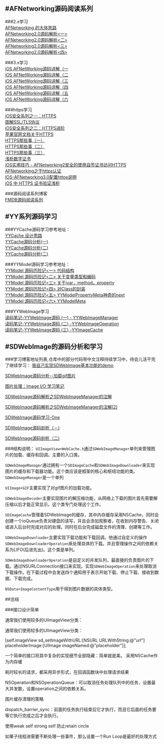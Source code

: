 #AFNetworking源码阅读系列
---

###2.x学习<br/>
[AFNetworking 的大体思路](http://nshipster.cn/afnetworking-2/)<br/>
[AFNetworking2.0源码解析<一>](http://blog.cnbang.net/tech/2320/)<br/>
[AFNetworking2.0源码解析<二>](http://blog.cnbang.net/tech/2371/)<br/>
[AFNetworking2.0源码解析<三>](http://blog.cnbang.net/tech/2416/)<br/>
[AFNetworking2.0源码解析<四>](http://blog.cnbang.net/tech/2456/)<br/>

###3.x学习<br/>
[iOS AFNetWorking源码详解（一](http://zeeyang.com/2016/02/21/AFNetWorking-one/)<br/>
[iOS AFNetWorking源码详解（二](http://zeeyang.com/2016/03/15/AFNetWorking-two/)<br/>
[iOS AFNetWorking源码详解（三](http://zeeyang.com/2016/05/22/AFNetWorking-three/)<br/>
[iOS AFNetWorking源码详解（四](http://zeeyang.com/2016/05/23/AFNetWorking-four/)<br/>
[iOS AFNetWorking源码详解（五](http://zeeyang.com/2016/05/25/AFNetWorking-five/)<br/>
[iOS AFNetWorking源码详解（六](http://zeeyang.com/2016/05/27/AFNetWorking-six/)<br/>

###https学习<br/>
[iOS安全系列之一：HTTPS](http://oncenote.com/2014/10/21/Security-1-HTTPS/)<br/>
[图解SSL/TLS协议](http://www.ruanyifeng.com/blog/2014/09/illustration-ssl.html)<br/>
[iOS安全系列之二：HTTPS进阶](http://oncenote.com/2015/09/16/Security-2-HTTPS2/)<br/>
[苹果官网文档关于HTTPS](https://developer.apple.com/library/content/documentation/NetworkingInternetWeb/Conceptual/NetworkingOverview/WorkingWithHTTPAndHTTPSRequests/WorkingWithHTTPAndHTTPSRequests.html)<br/>
[HTTPS那些事（一）](http://www.guokr.com/post/114121/)<br/>
[HTTPS那些事（二）](http://www.guokr.com/post/116169/)<br/>
[HTTPS那些事（三）](http://www.guokr.com/blog/148613/)<br/>
[浅析数字证书](http://www.cnblogs.com/hyddd/archive/2009/01/07/1371292.html)<br/>
[iOS实用技巧 - AFNetworking2安全的使用自签证书访问HTTPS](https://my.oschina.net/non6/blog/290175)<br/>
[AFNetworking之于https认证](http://www.jianshu.com/p/a84237b07611)<br/>
[IOS-AFNetworking3.0配置https说明](http://www.jianshu.com/p/f10bd7cc47fc)<br/>
[iOS 中 HTTPS 证书验证浅析](http://mp.weixin.qq.com/s?__biz=MzA3NTYzODYzMg==&mid=2653578489&idx=2&sn=2731c8de546f423b983aad1340f30af5&chksm=84b3b6feb3c43fe8309c70d3aa5a325451a60414ade02e533def9ccf2e017f91a6c08bbc7c3b&mpshare=1&scene=23&srcid=0112Y9LZ4FFh3McYUojtSV7F#rd)<br/>

###源码阅读系列博客<br/>
[FMDB源码阅读系列](http://www.cnblogs.com/polobymulberry/category/789988.html)


#YY系列源码学习
---

###YYCache源码学习参考地址：</br>
[YYCache 设计思路](http://blog.ibireme.com/2015/10/26/yycache/)</br>
[YYCache源码分析(一)](http://www.jianshu.com/p/b8dcf6634fab)</br>
[YYCache源码分析(二)](http://www.jianshu.com/p/492c3c3a0485)</br>
[YYCache源码分析(二)](http://www.jianshu.com/p/67184beda1d5)</br>

###YYModel源码学习参考地址：</br>
[YYModel 源码历险记<一> 代码结构](http://www.jianshu.com/p/9d9119d3d1e3)</br>
[YYModel 源码历险记<二> 关于变量类型和编码](http://www.jianshu.com/p/4455f5434dcd)</br>
[YYModel 源码历险记<三> 关于ivar，method，property](http://www.jianshu.com/p/9cc00239c548)</br>
[YYModel 源码历险记<四> 对Class的封装](http://www.jianshu.com/p/c4e5941e6aef)</br>
[YYModel 源码历险记<五> YYModelPropertyMeta神奇的next](http://www.jianshu.com/p/9723761d02db)</br>
[YYModel 源码历险记<六> YYModelMeta](http://www.jianshu.com/p/59584e5560e6)</br>

###YYWebImage学习</br>
[读码笔记-YYWebImage源码 (一) - YYWebImageManager](http://huangshaohua.cn/2015/12/29/du-ma-bi-ji-yywebimageyuan-ma/)</br>
[读码笔记-YYWebImage源码 (二) -YYWebImageOperation](http://huangshaohua.cn/2016/01/02/du-ma-bi-ji-yywebimageyuan-ma-er-yywebimageoperation/)</br>
[读码笔记-YYWebImage源码 (三) -YYImageCache](http://huangshaohua.cn/2016/01/05/du-ma-bi-ji-yywebimageyuan-ma-san-yywebimagecache/)</br>


#SDWebImage的源码分析和学习
---

###学习博客地址列表,仓库中的部分代码带中文注释持续学习中，待会儿活干完了继续学习：
[我自己实现SDWebImage基本功能的demo](https://github.com/huang303513/GCD-OperationQueue-Exploration/tree/master/HCDWebImage)

[SDWebImage源码分析--加载gif图片](http://www.bubuko.com/infodetail-633704.html)

[图片处理：Image I/O 学习笔记](http://www.jianshu.com/p/4dcd6e4bdbf0)

[SDWebImage源码解析之SDWebImageManager的注解](http://www.jianshu.com/p/6ae6f99b6c4c)


[SDWebImage源码解析之SDWebImageManager的注解(2)](http://www.jianshu.com/p/0f9a7296f4c0)

[SDWebImage源码学习-One](http://www.jianshu.com/p/b18de01e0cc8)

[SDWebImage源码剖析（－)](http://www.jianshu.com/p/c07df06c60be)

[SDWebImage源码剖析（二)](http://www.jianshu.com/p/d401ec7626eb)

###结构说明：
`UIImageView+WebCache.h`通过`SDWebImageManager`单列来管理图片的加载、缓存和回调。主要的入口类。

`SDWebImageManager`通过拥有一个`SDImageCache`和`SDWebImageDownloader`来实现图片的缓存和下载器功能。这个类应该是框架的核心和枢纽功能的类。`SDWebImageManager`是一个单列

`UIImage+GIF`主要实现了对gif图片的加载功能。

`SDWebImageDecoder`主要实现图片的解压缩功能，从网络上下载的图片首先需要解压缩以后才能正常显示。这个类专门处理这个工作。

`SDImageCache`管理着SDWebImage的缓存，其中内存缓存采用NSCache，同时会创建一个ioQueue负责对硬盘的读写，并且会添加观察者，在收到内存警告、关闭或进入后台时完成对应的处理。同时在后台完成磁盘文件的清理、创建等工作。

`SDWebImageDownloader`主要实现下载功能和下载回调。他通过自定义的操作`SDWebImageDownloaderOperation`来处理具体的下载。并且管理操作之间的依赖关系为LIFO(后进先出)。这个类是单列。

`SDWebImageDownloaderOperation`是自定义的并发队列，最直接的负责图片的下载。通过NSURLConnection接口来实现。实现`SDWebImageOperation`来处理取消下载操作。在下载过程中会发送四个通知用于表示开始下载、停止下载、接收到数据、下载完成。

`NSData+ImageContentType`用于得到图片数据的具体类型。

##总结

###接口设计简单

通常我们使用较多的UIImageView分类：


通常我们使用较多的UIImageView分类：

[self.imageView sd_setImageWithURL:[NSURL URLWithString:@"url"]
placeholderImage:[UIImage imageNamed:@"placeholder"]];

一个简单的接口将其中复杂的实现细节全部隐藏：简单就是美。
采用NSCache作为内存缓

耗时较长的请求，都采用异步形式，在回调函数块中处理请求结果

NSOperation和NSOperationQueue：可以取消任务处理队列中的任务，设置最大并发数，设置operation之间的依赖关系。

图片缓存清理的策略

dispatch_barrier_sync：前面的任务执行结束后它才执行，而且它后面的任务要等它执行完成之后才会执行。

使用weak self strong self 防止retain circle

如果子线程进需要不断处理一些事件，那么设置一个Run Loop是最好的处理方式


